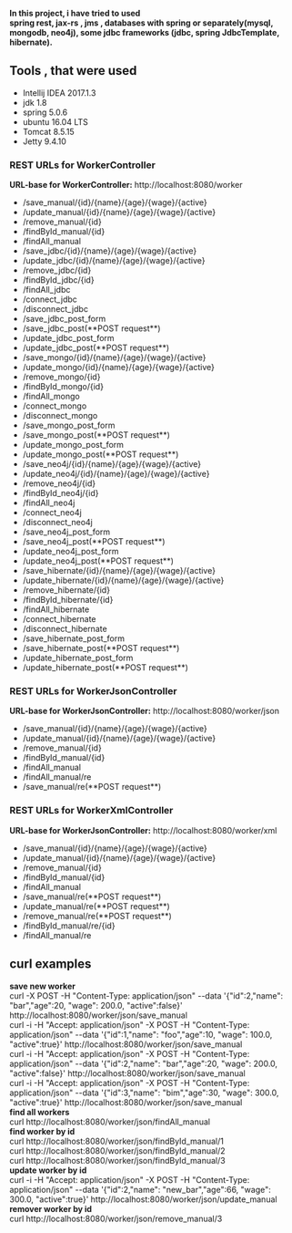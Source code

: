 **In this project, i have tried to used  
spring rest, jax-rs , jms , databases with spring 
or separately(mysql, mongodb, neo4j), some jdbc frameworks
(jdbc, spring JdbcTemplate, hibernate).**
## Tools , that were used ## 
<ul> 
<li>Intellij IDEA 2017.1.3</li>
<li>jdk 1.8</li>
<li>spring 5.0.6</li>
<li>ubuntu 16.04 LTS</li>
<li>Tomcat 8.5.15</li>
<li>Jetty 9.4.10</li>
</ul>


### REST URLs for WorkerController ###
**URL-base for WorkerController:** http://localhost:8080/worker
<ul>
<li>/save_manual/{id}/{name}/{age}/{wage}/{active}</li>
<li>/update_manual/{id}/{name}/{age}/{wage}/{active}</li>
<li>/remove_manual/{id}</li>
<li>/findById_manual/{id}</li>
<li>/findAll_manual</li>

<li>/save_jdbc/{id}/{name}/{age}/{wage}/{active}</li>
<li>/update_jdbc/{id}/{name}/{age}/{wage}/{active}</li>
<li>/remove_jdbc/{id}</li>
<li>/findById_jdbc/{id}</li>
<li>/findAll_jdbc</li>
<li>/connect_jdbc</li>
<li>/disconnect_jdbc</li>
<li>/save_jdbc_post_form</li>
<li>/save_jdbc_post(**POST request**)</li>
<li>/update_jdbc_post_form</li>
<li>/update_jdbc_post(**POST request**)</li>


<li>/save_mongo/{id}/{name}/{age}/{wage}/{active}</li>
<li>/update_mongo/{id}/{name}/{age}/{wage}/{active}</li>
<li>/remove_mongo/{id}</li>
<li>/findById_mongo/{id}</li>
<li>/findAll_mongo</li>
<li>/connect_mongo</li>
<li>/disconnect_mongo</li>
<li>/save_mongo_post_form</li>
<li>/save_mongo_post(**POST request**)</li>
<li>/update_mongo_post_form</li>
<li>/update_mongo_post(**POST request**)</li>

<li>/save_neo4j/{id}/{name}/{age}/{wage}/{active}</li>
<li>/update_neo4j/{id}/{name}/{age}/{wage}/{active}</li>
<li>/remove_neo4j/{id}</li>
<li>/findById_neo4j/{id}</li>
<li>/findAll_neo4j</li>
<li>/connect_neo4j</li>
<li>/disconnect_neo4j</li>
<li>/save_neo4j_post_form</li>
<li>/save_neo4j_post(**POST request**)</li>
<li>/update_neo4j_post_form</li>
<li>/update_neo4j_post(**POST request**)</li>

<li>/save_hibernate/{id}/{name}/{age}/{wage}/{active}</li>
<li>/update_hibernate/{id}/{name}/{age}/{wage}/{active}</li>
<li>/remove_hibernate/{id}</li>
<li>/findById_hibernate/{id}</li>
<li>/findAll_hibernate</li>
<li>/connect_hibernate</li>
<li>/disconnect_hibernate</li>
<li>/save_hibernate_post_form</li>
<li>/save_hibernate_post(**POST request**)</li>
<li>/update_hibernate_post_form</li>
<li>/update_hibernate_post(**POST request**)</li>
</ul>


### REST URLs for WorkerJsonController ###
**URL-base for WorkerJsonController:** http://localhost:8080/worker/json
<ul>
<li>/save_manual/{id}/{name}/{age}/{wage}/{active}</li>
<li>/update_manual/{id}/{name}/{age}/{wage}/{active}</li>
<li>/remove_manual/{id}</li>
<li>/findById_manual/{id}</li>
<li>/findAll_manual</li>
<li>/findAll_manual/re</li>
<li>/save_manual/re(**POST request**)</li>
</ul>

### REST URLs for WorkerXmlController ###
**URL-base for WorkerJsonController:** http://localhost:8080/worker/xml
<ul>
<li>/save_manual/{id}/{name}/{age}/{wage}/{active}</li>
<li>/update_manual/{id}/{name}/{age}/{wage}/{active}</li>
<li>/remove_manual/{id}</li>
<li>/findById_manual/{id}</li>
<li>/findAll_manual</li>
<li>/save_manual/re(**POST request**)</li>
<li>/update_manual/re(**POST request**)</li>
<li>/remove_manual/re(**POST request**)</li>
<li>/findById_manual/re/{id}</li>
<li>/findAll_manual/re</li>
</ul>

## curl examples ##
**save new worker** <br/>
curl -X POST -H "Content-Type: application/json" --data '{"id":2,"name": "bar","age":20, "wage": 200.0, "active":false}' http://localhost:8080/worker/json/save_manual<br/>
curl  -i -H "Accept: application/json" -X POST -H "Content-Type: application/json" --data '{"id":1,"name": "foo","age":10, "wage": 100.0, "active":true}' http://localhost:8080/worker/json/save_manual  <br/>
curl  -i -H "Accept: application/json" -X POST -H "Content-Type: application/json" --data '{"id":2,"name": "bar","age":20, "wage": 200.0, "active":false}' http://localhost:8080/worker/json/save_manual  <br/>
curl  -i -H "Accept: application/json" -X POST -H "Content-Type: application/json" --data '{"id":3,"name": "bim","age":30, "wage": 300.0, "active":true}' http://localhost:8080/worker/json/save_manual  <br/>
**find all workers** <br/>
curl http://localhost:8080/worker/json/findAll_manual <br/>
**find worker by id**<br/>
curl http://localhost:8080/worker/json/findById_manual/1<br/>
curl http://localhost:8080/worker/json/findById_manual/2<br/>
curl http://localhost:8080/worker/json/findById_manual/3<br/>
**update worker by id**<br/>
curl  -i -H "Accept: application/json" -X POST -H "Content-Type: application/json" --data '{"id":2,"name": "new_bar","age":66, "wage": 300.0, "active":true}' http://localhost:8080/worker/json/update_manual<br/>
**remover worker by id**<br/>
curl http://localhost:8080/worker/json/remove_manual/3<br/>
